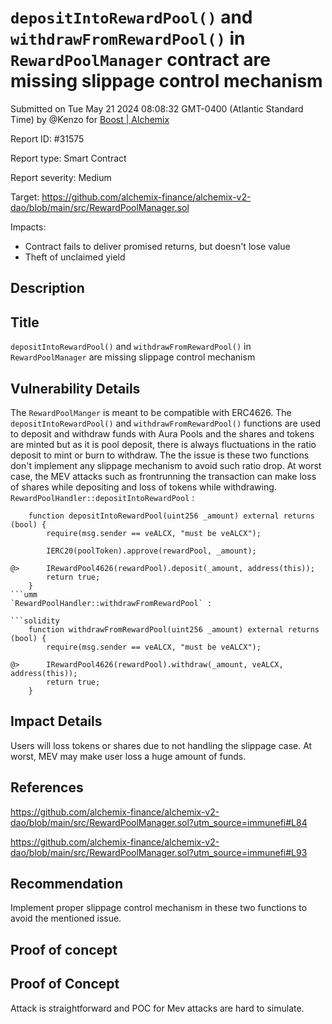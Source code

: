 
# `depositIntoRewardPool()` and  `withdrawFromRewardPool()` in `RewardPoolManager` contract  are missing slippage control mechanism

Submitted on Tue May 21 2024 08:08:32 GMT-0400 (Atlantic Standard Time) by @Kenzo for [Boost | Alchemix](https://immunefi.com/bounty/alchemix-boost/)

Report ID: #31575

Report type: Smart Contract

Report severity: Medium

Target: https://github.com/alchemix-finance/alchemix-v2-dao/blob/main/src/RewardPoolManager.sol

Impacts:
- Contract fails to deliver promised returns, but doesn't lose value
- Theft of unclaimed yield

## Description
## Title
`depositIntoRewardPool()` and  `withdrawFromRewardPool()` in `RewardPoolManager`  are missing slippage control mechanism

## Vulnerability Details
The `RewardPoolManger` is meant to be compatible with ERC4626. The `depositIntoRewardPool()` and `withdrawFromRewardPool()` functions are used to deposit and withdraw funds with Aura Pools and the shares and tokens are minted  but as it is pool deposit, there is always fluctuations in the ratio deposit to mint or burn to withdraw.  The the issue is these two functions don't implement any slippage mechanism to avoid such ratio drop. At worst case, the MEV attacks such as frontrunning the transaction can make loss of shares while depositing and loss of tokens while withdrawing. 
`RewardPoolHandler::depositIntoRewardPool` :
```solidity
    function depositIntoRewardPool(uint256 _amount) external returns (bool) {
        require(msg.sender == veALCX, "must be veALCX");

        IERC20(poolToken).approve(rewardPool, _amount);
    
@>      IRewardPool4626(rewardPool).deposit(_amount, address(this));
        return true;
    }
```umm
`RewardPoolHandler::withdrawFromRewardPool` :

```solidity
    function withdrawFromRewardPool(uint256 _amount) external returns (bool) {
        require(msg.sender == veALCX, "must be veALCX");

@>      IRewardPool4626(rewardPool).withdraw(_amount, veALCX, address(this));
        return true;
    }

```
## Impact Details
Users will loss tokens or shares due to not handling the slippage case. At worst, MEV may make user loss a huge amount of funds. 

## References
https://github.com/alchemix-finance/alchemix-v2-dao/blob/main/src/RewardPoolManager.sol?utm_source=immunefi#L84

https://github.com/alchemix-finance/alchemix-v2-dao/blob/main/src/RewardPoolManager.sol?utm_source=immunefi#L93
## Recommendation
Implement proper slippage control mechanism in these two functions to avoid the mentioned issue.

        
## Proof of concept
## Proof of Concept 
Attack is straightforward and POC for Mev attacks are hard to simulate.
